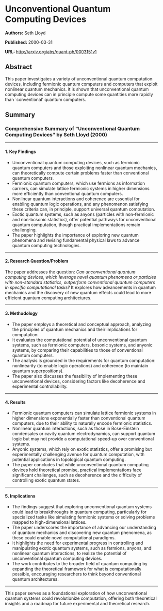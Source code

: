 # Unconventional Quantum Computing Devices

**Authors:** Seth Lloyd

**Published:** 2000-03-31

**URL:** http://arxiv.org/abs/quant-ph/0003151v1

## Abstract

This paper investigates a variety of unconventional quantum computation
devices, including fermionic quantum computers and computers that exploit
nonlinear quantum mechanics. It is shown that unconventional quantum computing
devices can in principle compute some quantities more rapidly than
`conventional' quantum computers.

## Summary

### Comprehensive Summary of "Unconventional Quantum Computing Devices" by Seth Lloyd (2000)

---

#### 1. **Key Findings**
- Unconventional quantum computing devices, such as fermionic quantum computers and those exploiting nonlinear quantum mechanics, can theoretically compute certain problems faster than conventional quantum computers.
- Fermionic quantum computers, which use fermions as information carriers, can simulate lattice fermionic systems in higher dimensions more efficiently than conventional quantum computers.
- Nonlinear quantum interactions and coherence are essential for enabling quantum logic operations, and any phenomenon satisfying these criteria can, in principle, support universal quantum computation.
- Exotic quantum systems, such as anyons (particles with non-fermionic and non-bosonic statistics), offer potential pathways for unconventional quantum computation, though practical implementations remain challenging.
- The paper highlights the importance of exploring new quantum phenomena and revising fundamental physical laws to advance quantum computing technologies.

---

#### 2. **Research Question/Problem**
The paper addresses the question: *Can unconventional quantum computing devices, which leverage novel quantum phenomena or particles with non-standard statistics, outperform conventional quantum computers in specific computational tasks?* It explores how advancements in quantum mechanics and the discovery of new quantum effects could lead to more efficient quantum computing architectures.

---

#### 3. **Methodology**
- The paper employs a theoretical and conceptual approach, analyzing the principles of quantum mechanics and their implications for computation.
- It evaluates the computational potential of unconventional quantum systems, such as fermionic computers, bosonic systems, and anyonic systems, by comparing their capabilities to those of conventional quantum computers.
- The analysis is grounded in the requirements for quantum computation: nonlinearity (to enable logic operations) and coherence (to maintain quantum superpositions).
- The paper also discusses the feasibility of implementing these unconventional devices, considering factors like decoherence and experimental controllability.

---

#### 4. **Results**
- Fermionic quantum computers can simulate lattice fermionic systems in higher dimensions exponentially faster than conventional quantum computers, due to their ability to naturally encode fermionic statistics.
- Nonlinear quantum interactions, such as those in Bose-Einstein condensates or cavity quantum electrodynamics, can support quantum logic but may not provide a computational speed-up over conventional systems.
- Anyonic systems, which rely on exotic statistics, offer a promising but experimentally challenging avenue for quantum computation, with potential applications in topological quantum computing.
- The paper concludes that while unconventional quantum computing devices hold theoretical promise, practical implementations face significant challenges, such as decoherence and the difficulty of controlling exotic quantum states.

---

#### 5. **Implications**
- The findings suggest that exploring unconventional quantum systems could lead to breakthroughs in quantum computing, particularly for specialized tasks like simulating fermionic systems or solving problems mapped to high-dimensional lattices.
- The paper underscores the importance of advancing our understanding of quantum mechanics and discovering new quantum phenomena, as these could enable novel computational paradigms.
- It highlights the need for experimental progress in controlling and manipulating exotic quantum systems, such as fermions, anyons, and nonlinear quantum interactions, to realize the potential of unconventional quantum computing devices.
- The work contributes to the broader field of quantum computing by expanding the theoretical framework for what is computationally possible, encouraging researchers to think beyond conventional quantum architectures.

--- 

This paper serves as a foundational exploration of how unconventional quantum systems could revolutionize computation, offering both theoretical insights and a roadmap for future experimental and theoretical research.

